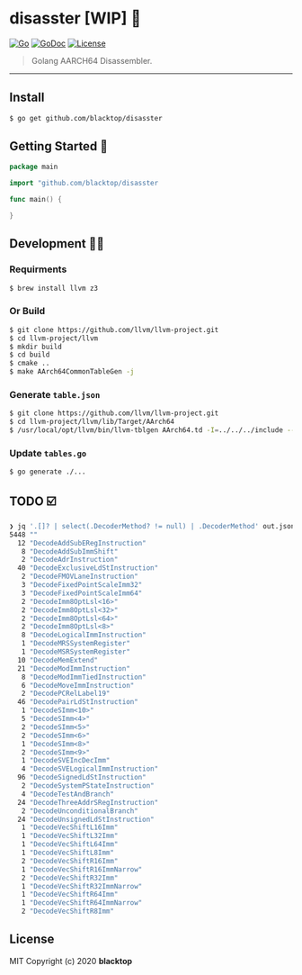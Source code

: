 # disasster [WIP] 🚧

[![Go](https://github.com/blacktop/disasster/workflows/Go/badge.svg?branch=master)](https://github.com/blacktop/disasster/actions) [![GoDoc](https://godoc.org/github.com/blacktop/disasster?status.svg)](https://pkg.go.dev/github.com/blacktop/disasster) [![License](http://img.shields.io/:license-mit-blue.svg)](http://doge.mit-license.org)

> Golang AARCH64 Disassembler.

---

## Install

```bash
$ go get github.com/blacktop/disasster
```

## Getting Started 🚀

```go
package main

import "github.com/blacktop/disasster

func main() {

}
```

## Development 👩‍💻

### Requirments

```bash
$ brew install llvm z3
```

### Or Build

```bash
$ git clone https://github.com/llvm/llvm-project.git
$ cd llvm-project/llvm
$ mkdir build
$ cd build
$ cmake ..
$ make AArch64CommonTableGen -j
```

### Generate `table.json`

```bash
$ git clone https://github.com/llvm/llvm-project.git
$ cd llvm-project/llvm/lib/Target/AArch64
$ /usr/local/opt/llvm/bin/llvm-tblgen AArch64.td -I=../../../include --dump-json > out.json
```

### Update `tables.go`

```bash
$ go generate ./...
```

## TODO ☑️

```bash
❯ jq '.[]? | select(.DecoderMethod? != null) | .DecoderMethod' out.json | sort -n | uniq -c
5448 ""
  12 "DecodeAddSubERegInstruction"
   8 "DecodeAddSubImmShift"
   2 "DecodeAdrInstruction"
  40 "DecodeExclusiveLdStInstruction"
   2 "DecodeFMOVLaneInstruction"
   3 "DecodeFixedPointScaleImm32"
   3 "DecodeFixedPointScaleImm64"
   2 "DecodeImm8OptLsl<16>"
   2 "DecodeImm8OptLsl<32>"
   2 "DecodeImm8OptLsl<64>"
   2 "DecodeImm8OptLsl<8>"
   8 "DecodeLogicalImmInstruction"
   1 "DecodeMRSSystemRegister"
   1 "DecodeMSRSystemRegister"
  10 "DecodeMemExtend"
  21 "DecodeModImmInstruction"
   8 "DecodeModImmTiedInstruction"
   6 "DecodeMoveImmInstruction"
   2 "DecodePCRelLabel19"
  46 "DecodePairLdStInstruction"
   1 "DecodeSImm<10>"
   5 "DecodeSImm<4>"
   2 "DecodeSImm<5>"
   2 "DecodeSImm<6>"
   1 "DecodeSImm<8>"
   2 "DecodeSImm<9>"
   1 "DecodeSVEIncDecImm"
   4 "DecodeSVELogicalImmInstruction"
  96 "DecodeSignedLdStInstruction"
   2 "DecodeSystemPStateInstruction"
   4 "DecodeTestAndBranch"
  24 "DecodeThreeAddrSRegInstruction"
   2 "DecodeUnconditionalBranch"
  24 "DecodeUnsignedLdStInstruction"
   1 "DecodeVecShiftL16Imm"
   1 "DecodeVecShiftL32Imm"
   1 "DecodeVecShiftL64Imm"
   1 "DecodeVecShiftL8Imm"
   2 "DecodeVecShiftR16Imm"
   1 "DecodeVecShiftR16ImmNarrow"
   2 "DecodeVecShiftR32Imm"
   1 "DecodeVecShiftR32ImmNarrow"
   1 "DecodeVecShiftR64Imm"
   1 "DecodeVecShiftR64ImmNarrow"
   2 "DecodeVecShiftR8Imm"
```

## License

MIT Copyright (c) 2020 **blacktop**